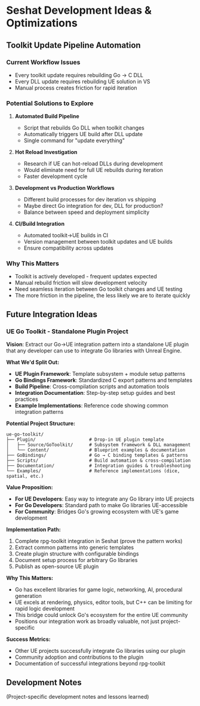 # Seshat Development Ideas & Optimizations

## Toolkit Update Pipeline Automation

### Current Workflow Issues
- Every toolkit update requires rebuilding Go → C DLL
- Every DLL update requires rebuilding UE solution in VS  
- Manual process creates friction for rapid iteration

### Potential Solutions to Explore

1. **Automated Build Pipeline**
   - Script that rebuilds Go DLL when toolkit changes
   - Automatically triggers UE build after DLL update
   - Single command for "update everything"

2. **Hot Reload Investigation**
   - Research if UE can hot-reload DLLs during development
   - Would eliminate need for full UE rebuilds during iteration
   - Faster development cycle

3. **Development vs Production Workflows**
   - Different build processes for dev iteration vs shipping
   - Maybe direct Go integration for dev, DLL for production?
   - Balance between speed and deployment simplicity

4. **CI/Build Integration**
   - Automated toolkit→UE builds in CI
   - Version management between toolkit updates and UE builds
   - Ensure compatibility across updates

### Why This Matters
- Toolkit is actively developed - frequent updates expected
- Manual rebuild friction will slow development velocity  
- Need seamless iteration between Go toolkit changes and UE testing
- The more friction in the pipeline, the less likely we are to iterate quickly

## Future Integration Ideas

### UE Go Toolkit - Standalone Plugin Project

**Vision**: Extract our Go→UE integration pattern into a standalone UE plugin that any developer can use to integrate Go libraries with Unreal Engine.

**What We'd Split Out:**
- **UE Plugin Framework**: Template subsystem + module setup patterns
- **Go Bindings Framework**: Standardized C export patterns and templates  
- **Build Pipeline**: Cross-compilation scripts and automation tools
- **Integration Documentation**: Step-by-step setup guides and best practices
- **Example Implementations**: Reference code showing common integration patterns

**Potential Project Structure:**
```
ue-go-toolkit/
├── Plugin/                    # Drop-in UE plugin template
│   ├── Source/GoToolkit/      # Subsystem framework & DLL management
│   └── Content/               # Blueprint examples & documentation
├── GoBindings/                # Go → C binding templates & patterns
├── Scripts/                   # Build automation & cross-compilation
├── Documentation/             # Integration guides & troubleshooting
└── Examples/                  # Reference implementations (dice, spatial, etc.)
```

**Value Proposition:**
- **For UE Developers**: Easy way to integrate any Go library into UE projects
- **For Go Developers**: Standard path to make Go libraries UE-accessible
- **For Community**: Bridges Go's growing ecosystem with UE's game development

**Implementation Path:**
1. Complete rpg-toolkit integration in Seshat (prove the pattern works)
2. Extract common patterns into generic templates
3. Create plugin structure with configurable bindings
4. Document setup process for arbitrary Go libraries
5. Publish as open-source UE plugin

**Why This Matters:**
- Go has excellent libraries for game logic, networking, AI, procedural generation
- UE excels at rendering, physics, editor tools, but C++ can be limiting for rapid logic development
- This bridge could unlock Go's ecosystem for the entire UE community
- Positions our integration work as broadly valuable, not just project-specific

**Success Metrics:**
- Other UE projects successfully integrate Go libraries using our plugin
- Community adoption and contributions to the plugin
- Documentation of successful integrations beyond rpg-toolkit

## Development Notes

(Project-specific development notes and lessons learned)